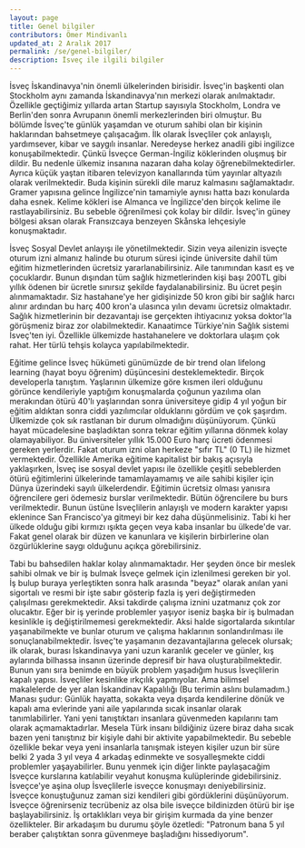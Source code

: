 ```yaml
---
layout: page
title: Genel bilgiler
contributors: Ömer Mindivanlı
updated_at: 2 Aralık 2017
permalink: /se/genel-bilgiler/
description: İsveç ile ilgili bilgiler
---
```


İsveç İskandinavya'nin önemli ülkelerinden birisidir. İsveç'in başkenti olan Stockholm aynı zamanda İskandinavya'nın merkezi olarak anılmaktadır. Özellikle geçtiğimiz yıllarda artan Startup sayısıyla Stockholm, Londra ve Berlin'den sonra Avrupanın önemli merkezlerinden biri olmuştur. Bu bölümde İsveç'te günlük yaşamdan ve oturum sahibi olan bir kişinin haklarından bahsetmeye çalışacağım. İlk olarak İsveçliler çok anlayışlı, yardımsever, kibar ve saygılı insanlar. Neredeyse herkez anadili gibi ingilizce konuşabilmektedir. Çünkü İsveçce German-İngiliz köklerinden oluşmuş bir dildir. Bu nedenle ülkemiz insanına nazaran daha kolay öğrenebilmektedirler. Ayrıca küçük yaştan itibaren televizyon kanallarında tüm yayınlar altyazılı olarak verilmektedir. Buda kişinin sürekli dile maruz kalmasını sağlamaktadır. Gramer yapısına gelince İngilizce'nin tamamiyle aynısı hatta bazı konularda daha esnek. Kelime kökleri ise Almanca ve İngilizce'den birçok kelime ile rastlayabilirsiniz. Bu sebeble öğrenilmesi çok kolay bir dildir. İsveç'in güney bölgesi aksan olarak Fransızcaya benzeyen Skånska lehçesiyle konuşmaktadır. 

İsveç Sosyal Devlet anlayışı ile yönetilmektedir. Sizin veya ailenizin isveçte oturum izni almanız halinde bu oturum süresi içinde üniversite dahil tüm eğitim hizmetlerinden ücretsiz yararlanabilirsiniz. Aile tanımından kasıt eş ve çocuklardır. Bunun dışından tüm sağlık hizmetlerinden kişi başı 200TL gibi yıllık ödenen bir ücretle sınırsız şekilde faydalanabilirsiniz. Bu ücret peşin alınmamaktadır. Siz hastahane'ye her gidişinizde 50 kron gibi bir sağlık harcı alınır ardından bu harç 400 kron'a ulasınca yılın devamı ücretsiz olmaktadır. Sağlık hizmetlerinin bir dezavantajı ise gerçekten ihtiyacınız yoksa doktor'la görüşmeniz biraz zor olabilmektedir. Kanaatimce Türkiye'nin Sağlık
sistemi İsveç'ten iyi. Özellikle ülkemizde hastahanelere ve doktorlara ulaşım çok rahat. Her türlü tehşis kolayca yapılabilmektedir. 

Eğitime gelince İsveç hükümeti günümüzde de bir trend olan lifelong learning (hayat boyu öğrenim) düşüncesini desteklemektedir. Birçok developerla tanıştım. Yaşlarının ülkemize göre kısmen ileri olduğunu görünce kendileriyle yaptığım konuşmalarda çoğunun yazılıma olan merakından ötürü 40'lı yaşlarından sonra üniversiteye gidip 4 yıl yoğun bir eğitim aldıktan sonra ciddi yazılımcılar olduklarını gördüm ve çok şaşırdım. Ülkemizde çok sık rastlanan bir durum olmadığını düşünüyorum. Çünkü hayat mücadelesine başladıktan sonra tekrar eğitim yıllarına dönmek kolay olamayabiliyor. Bu üniversiteler yıllık 15.000 Euro harç ücreti ödenmesi gereken yerlerdir. Fakat oturum izni olan herkeze "sıfır TL" (0 TL) ile hizmet vermektedir. Özellikle Amerika eğitime kapitalist bir bakış açısıyla yaklaşırken, İsveç ise sosyal devlet yapısı ile özellikle çeşitli sebeblerden ötürü eğitimlerini ülkelerinde tamamlayamamış ve aile sahibi kişiler için Dünya üzerindeki sayılı ülkelerdendir. Eğitimin ücretsiz olması yanısıra öğrencilere geri ödemesiz burslar verilmektedir. Bütün öğrencilere bu burs verilmektedir. Bunun üstüne İsveçlilerin anlayışlı ve modern karakter yapısı eklenince San Francisco'ya gitmeyi bir kez daha düşünmelisiniz. Tabi ki her ülkede olduğu gibi kırmızı ışıkta geçen veya kaba insanlar bu ülkede'de var. Fakat genel olarak bir düzen ve kanunlara ve kişilerin birbirlerine olan özgürlüklerine saygı olduğunu açıkça görebilirsiniz. 

Tabi bu bahsedilen haklar kolay alınmamaktadır. Her şeyden önce bir meslek sahibi olmak ve bir iş bulmak İsveçe gelmek için izlenilmesi gereken bir yol. İş bulup buraya yerleştikten sonra halk arasında "beyaz" olarak anılan yani sigortalı ve resmi bir işte sabır gösterip fazla iş yeri değiştirmeden çalışılması gerekmektedir. Aksi takdirde çalışma iznini uzatmanız çok zor olucaktır. Eğer bir iş yerinde problemler yaşıyor iseniz başka bir iş bulmadan kesinlikle iş değiştirilmemesi gerekmektedir. Aksi halde sigortalarda sıkıntılar yaşanabilmekte ve bunlar oturum ve çalışma haklarının sonlandırılması ile sonuçlanabilmektedir. İsveç'te yaşamanın dezavantajlarına gelecek olursak; ilk olarak, burası İskandinavya yani uzun karanlık geceler ve günler, kış aylarında bilhassa insanın üzerinde depresif bir hava oluşturabilmektedir. Bunun yanı sıra benimde en büyük problem yaşadığım husus İsveçlilerin kapalı yapısı. İsveçliler kesinlike ırkçılık yapmıyolar. Ama bilimsel makalelerde de yer alan İskandinav Kapalılığı (Bu terimin aslını bulamadım.) Manası şudur: Günlük hayatta, sokakta veya dışarda kendilerine dönük ve kapalı ama evlerinde yani aile yapılarında sıcak insanlar olarak tanımlabilirler. Yani yeni tanıştıktarı insanlara güvenmeden kapılarını tam olarak açmamaktadırlar. Mesela Türk insanı bildiğiniz üzere biraz daha sıcak bazen yeni tanıştınız bir kişiyle dahi bir aktivite yapabilmektedir. Bu sebeble özellikle bekar veya yeni insanlarla tanışmak isteyen kişiler uzun bir süre belki 2 yada 3 yıl veya 4 arkadaş edinmekte ve sosyalleşmekte ciddi problemler yaşayabilirler. Bunu yenmek için diğer linkte paylaşacağim İsveçce kurslarına katılabilir veyahut konuşma kulüplerinde gidebilirsiniz. İsveçce'ye aşina olup İsveçlilerle isveçce konuşmayı deniyebilirsiniz. İsveçce konuştuğunuz zaman sizi kendileri gibi gördüklerini düşünüyorum. İsveçce öğrenirseniz tecrübeniz az olsa bile isveçce bildinizden ötürü bir işe başlayabilirsiniz. İş ortaklıkları veya bir girişim kurmada da yine benzer özellikteler. Bir arkadaşım bu durumu şöyle özetledi: "Patronum bana 5 yıl beraber çalıştıktan sonra güvenmeye başladığını hissediyorum".
